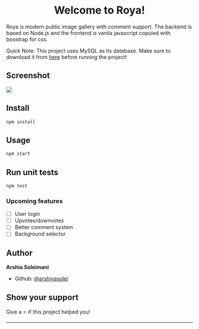 <h1 align="center">Welcome to Roya!</h1>


<p> Roya is modern public image gallery with comment support. The backend is based on Node.js and the frontend is vanila javascript copuled with boostrap for css.
 </p>

<p>
Quick Note:
This project uses MySQL as its database. Make sure to download it from <a href="https://dev.mysql.com/downloads/">here</a> before running the project!
 </p>

## Screenshot

<img src="screenshot.png"/>

## Install

```sh
npm install
```

## Usage

```sh
npm start
```

## Run unit tests

```sh
npm test
```
### Upcoming features

- [ ] User login
- [ ] Upvotes/downvotes
- [ ] Better comment system
- [ ] Background selector

## Author

**Arshia Soleimani**

* Github: [@arshiyasolei](https://github.com/arshiyasolei)

## Show your support

Give a ⭐️ if this project helped you!

***

